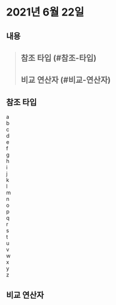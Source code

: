 # 2021년 6월 22일


## 내용
> ## 참조 타입  (#참조-타입)
> ## 비교 연산자 (#비교-연산자)


## 참조 타입

a    
b    
c   
d  
e  
f      
g   
h   
i  
j  
k  
l  
m  
n  
o  
p  
q  
r  
s  
t  
u  
v  
w  
x  
y  
z   

## 비교 연산자
